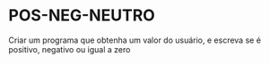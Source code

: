 # POS-NEG-NEUTRO
Criar um programa que obtenha um valor do usuário, e escreva se é positivo, negativo ou igual a zero
